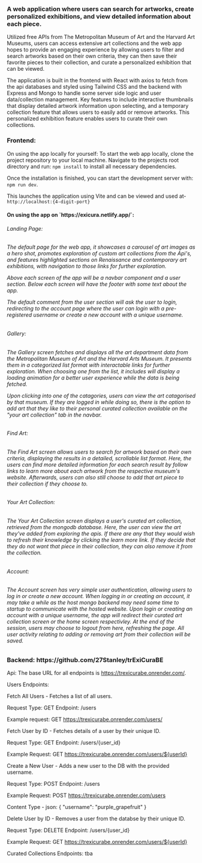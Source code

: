 <h3>A web application where users can search for artworks, create personalized exhibitions, and view detailed information about each piece.</h3>

Utilized free APIs from The Metropolitan Museum of Art and the Harvard Art Museums, users can access extensive art collections and the web app hopes to provide an engaging experience by allowing users to filter and search artworks based on their own criteria, they can then save their favorite pieces to their collection, and curate a personalized exhibition that can be viewed.

The application is built in the frontend with React with axios to fetch from the api databases and styled using Tailwind CSS and the backend with Express and Mongo to handle some server side logic and user data/collection management. Key features to include interactive thumbnails that display detailed artwork information upon selecting, and a temporary collection feature that allows users to easily add or remove artworks. This personalized exhibition feature enables users to curate their own collections.

<h3>Frontend:</h3>

On using the app locally for yourself:
To start the web app locally, clone the project repository to your local machine. Navigate to the projects root directory and run:
`npm install` to install all necessary dependencies.

Once the installation is finished, you can start the development server with:
`npm run dev`.

This launches the application using Vite and can be viewed and used at-
`http://localhost:{4-digit-port}`

<h4>On using the app on `https://exicura.netlify.app/`:</h4>

<h6>Landing Page:<h6>
The default page for the web app, it showcases a carousel of art images as a hero shot, promotes exploration of custom art collections from the Api's, and features highlighted sections on Renaissance and contemporary art exhibitions, with navigation to those links for further exploration. 

Above each screen of the app will be a navbar component and a user section.
Below each screen will have the footer with some text about the app.

The default comment from the user section will ask the user to login, redirecting to the account page where the user can login with a pre-registered username or create a new account with a unique username.


<h6>Gallery:<h6>
The Gallery screen fetches and displays all the art department data from the Metropolitan Museum of Art and the Harvard Arts Museum. It presents them in a categorized list format with interactable links for further exploration. When choosing one from the list, it includes will display a loading animation for a better user experience while the data is being fetched.

Upon clicking into one of the catagories, users can view the art catagorised by that museum. If they are logged in while doing so, there is the option to add art that they like to their personal curated collection available on the "your art collection" tab in the navbar. 

<h6>Find Art:<h6>
The Find Art screen allows users to search for artwork based on their own criteria, displaying the results in a detailed, scrollable list format. Here, the users can find more detailed information for each search result by follow links to learn more about each artwork from the respective museum's website. Afterwards, users can also still choose to add that art piece to their collection if they choose to.

<h6>Your Art Collection:<h6>
The Your Art Collection screen displays a user's curated art collection, retrieved from the mongodb database. Here, the user can view the art they've added from exploring the apis. If there are any that they would wish to refresh their knowledge by clicking the learn more link. If they decide that they do not want that piece in their collection, they can also remove it from the collection.


<h6>Account:<h6>
The Account screen has very simple user authentication, allowing users to log in or create a new account. When logging in or creating an account, it may take a while as the host mongo backend may need some time to startup to communicate with the hosted website. Upon login or creating an account with a unique username, the app will redirect their curated art collection screen or the home screen respectivley. At the end of the session, users may choose to logout from here, refreshing the page. All user activity relating to adding or removing art from their collection will be saved.

<h3>Backend: https://github.com/27Stanley/trExiCuraBE</h3>

Api:
The base URL for all endpoints is https://trexicurabe.onrender.com/.

Users Endpoints:

Fetch All Users - Fetches a list of all users.

Request Type: GET Endpoint: /users

Example request: GET https://trexicurabe.onrender.com/users/

Fetch User by ID - Fetches details of a user by their unique ID.

Request Type: GET Endpoint: /users/{user_id}

Example Request: GET https://trexicurabe.onrender.com/users/${userId}

Create a New User - Adds a new user to the DB with the provided username.

Request Type: POST Endpoint: /users

Example Request: POST https://trexicurabe.onrender.com/users

Content Type - json: { "username": "purple_grapefruit" }

Delete User by ID - Removes a user from the databse by their unique ID.

Request Type: DELETE Endpoint: /users/{user_id}

Example Request: GET https://trexicurabe.onrender.com/users/${userId}

Curated Collections Endpoints:
tba
